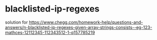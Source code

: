 # blacklisted-ip-regexes
solution for https://www.chegg.com/homework-help/questions-and-answers/n-blacklisted-ip-regexes-given-array-strings-consists--eg-123-mathces-12112345-112343512-1-q157785219
